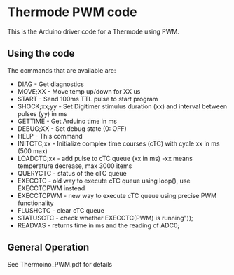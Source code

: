 # Thermode PWM code

  
This is the Arduino driver code for a Thermode using PWM.
	

## Using the code

The commands that are available are:

* DIAG          - Get diagnostics
* MOVE;XX       - Move temp up/down for XX us
* START         - Send 100ms TTL pulse to start program
* SHOCK;xx;yy   - Set Digitimer stimulus duration (xx) and interval between pulses (yy) in ms
* GETTIME       - Get Arduino time in ms
* DEBUG;XX      - Set debug state (0: OFF)
* HELP          - This command
* INITCTC;xx    - Initialize complex time courses (cTC) with cycle xx in ms (500 max)
* LOADCTC;xx    - add pulse to cTC queue (xx in ms) -xx means temperature decrease, max 3000 items
* QUERYCTC      - status of the cTC queue
* EXECCTC       - old way to execute cTC queue using loop(), use EXECCTCPWM instead
* EXECCTCPWM    - new way to execute cTC queue using precise PWM functionality
* FLUSHCTC      - clear cTC queue
* STATUSCTC     - check whether EXECCTC(PWM) is running"));
* READVAS       - returns time in ms and the reading of ADC0;


## General Operation

See Thermoino_PWM.pdf for details